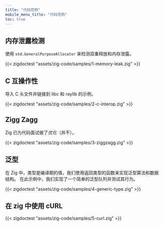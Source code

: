 ```yaml
---
title: "代码范例"
mobile_menu_title: "代码范例"
toc: true
---
```


## 内存泄露检测
使用 `std.GeneralPurposeAllocator` 来检测双重释放和内存泄露。

{{< zigdoctest "assets/zig-code/samples/1-memory-leak.zig" >}}


## C 互操作性
导入 C 头文件并链接到 libc 和 raylib 的示例。

{{< zigdoctest "assets/zig-code/samples/2-c-interop.zig" >}}


## Zigg Zagg
Zig 已为代码面试做了*优化*（并不）。

{{< zigdoctest "assets/zig-code/samples/3-ziggzagg.zig" >}}


## 泛型
在 Zig 中，类型是编译期的值，我们使用返回类型的函数来实现泛型算法和数据结构。
在此示例中，我们实现了一个简单的泛型队列并测试其行为。

{{< zigdoctest "assets/zig-code/samples/4-generic-type.zig" >}}


## 在 zig 中使用 cURL

{{< zigdoctest "assets/zig-code/samples/5-curl.zig" >}}
